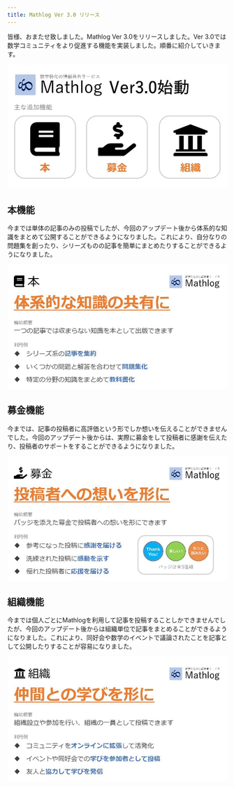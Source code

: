 ```yaml
---
title: Mathlog Ver 3.0 リリース
---
```


皆様、おまたせ致しました。Mathlog Ver 3.0をリリースしました。Ver 3.0では数学コミュニティをより促進する機能を実装しました。順番に紹介していきます。

![バージョンアップでの概要](/img/blog/2021-05-01-1.jpeg)

<!--truncate-->

## 本機能

今までは単体の記事のみの投稿でしたが、今回のアップデート後から体系的な知識をまとめて公開することができるようになりました。これにより、自分なりの問題集を創ったり、シリーズものの記事を簡単にまとめたりすることができるようになりました。

![本機能](/img/blog/2021-05-01-2.jpeg)

## 募金機能
今までは、記事の投稿者に高評価という形でしか想いを伝えることができませんでした。今回のアップデート後からは、実際に募金をして投稿者に感謝を伝えたり、投稿者のサポートをすることができるようになりました。

![募金機能](/img/blog/2021-05-01-3.jpeg)

## 組織機能
今までは個人ごとにMathlogを利用して記事を投稿することしかできませんでしたが、今回のアップデート後からは組織単位で記事をまとめることができるようになりました。これにより、同好会や数学のイベントで議論されたことを記事として公開したりすることが容易になりました。

![組織機能](/img/blog/2021-05-01-4.jpeg)